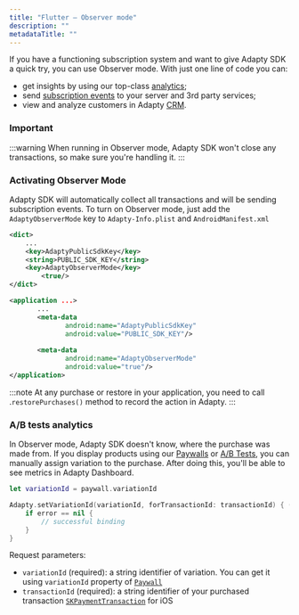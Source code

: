 ```yaml
---
title: "Flutter – Observer mode"
description: ""
metadataTitle: ""
---
```


If you have a functioning subscription system and want to give Adapty SDK a quick try, you can use Observer mode. With just one line of code you can:

- get insights by using our top-class [analytics](analytics-charts);
- send [subscription events](events) to your server and 3rd party services;
- view and analyze customers in Adapty [CRM](profiles-crm).

### Important

:::warning
When running in Observer mode, Adapty SDK won't close any transactions, so make sure you're handling it.
:::

### Activating Observer Mode

Adapty SDK will automatically collect all transactions and will be sending subscription events. To turn on Observer mode, just add the `AdaptyObserverMode` key to `Adapty-Info.plist` and `AndroidManifest.xml`

```xml title="title="Adapty-Info.plist""
<dict>
    ...
    <key>AdaptyPublicSdkKey</key>
    <string>PUBLIC_SDK_KEY</string>
    <key>AdaptyObserverMode</key>
		<true/>
</dict>
```
```xml title="title="AndroidManifest.xml""
<application ...>
       ...
       <meta-data
              android:name="AdaptyPublicSdkKey"
              android:value="PUBLIC_SDK_KEY"/>
                
       <meta-data
              android:name="AdaptyObserverMode"
              android:value="true"/>
</application>
```

:::note
At any purchase or restore in your application, you need to call .`restorePurchases()` method to record the action in Adapty.
:::

### A/B tests analytics

In Observer mode, Adapty SDK doesn't know, where the purchase was made from. If you display products using our [Paywalls](paywalls) or [A/B Tests](ab-test), you can manually assign variation to the purchase. After doing this, you'll be able to see metrics in Adapty Dashboard.

```swift title="title="let transactionId = transaction.transactionIdentifier""
let variationId = paywall.variationId

Adapty.setVariationId(variationId, forTransactionId: transactionId) { (error) in
    if error == nil {
        // successful binding
    }
}
```

Request parameters:

- `variationId` (required): a string identifier of variation. You can get it using `variationId` property of [`Paywall`](sdk-models#paywall)
- `transactionId` (required): a string identifier of your purchased transaction [`SKPaymentTransaction`](https://developer.apple.com/documentation/storekit/skpaymenttransaction) for iOS